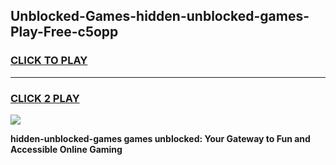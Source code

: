 
## Unblocked-Games-hidden-unblocked-games-Play-Free-c5opp
<h3>
<a href="https://premium76.site?title=hidden-unblocked-games&ref=09A">CLICK TO PLAY</a></h3>
<hr>

<h3>
<a href="https://premium76.site?title=hidden-unblocked-games&ref=09A">CLICK 2 PLAY</a>
  
</h3>

<a href="https://premium76.site?title=hidden-unblocked-games&ref=09A"><img src="https://clearcache.store/games.png"></a>


**hidden-unblocked-games games unblocked: Your Gateway to Fun and Accessible Online Gaming**
